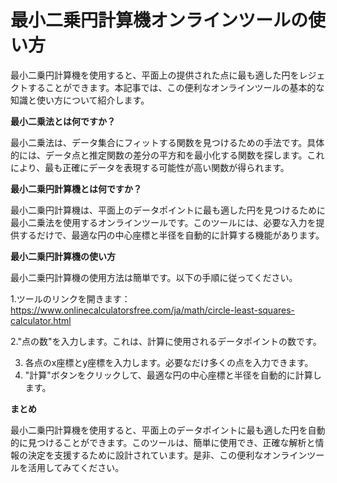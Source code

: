 最小二乗円計算機オンラインツールの使い方
====================

最小二乗円計算機を使用すると、平面上の提供された点に最も適した円をレジェクトすることができます。本記事では、この便利なオンラインツールの基本的な知識と使い方について紹介します。

**最小二乗法とは何ですか？**

最小二乗法は、データ集合にフィットする関数を見つけるための手法です。具体的には、データ点と推定関数の差分の平方和を最小化する関数を探します。これにより、最も正確にデータを表現する可能性が高い関数が得られます。

**最小二乗円計算機とは何ですか？**

最小二乗円計算機は、平面上のデータポイントに最も適した円を見つけるために最小二乗法を使用するオンラインツールです。このツールには、必要な入力を提供するだけで、最適な円の中心座標と半径を自動的に計算する機能があります。

**最小二乗円計算機の使い方**

最小二乗円計算機の使用方法は簡単です。以下の手順に従ってください。

1.ツールのリンクを開きます：<https://www.onlinecalculatorsfree.com/ja/math/circle-least-squares-calculator.html>

2."点の数"を入力します。これは、計算に使用されるデータポイントの数です。

3. 各点のx座標とy座標を入力します。必要なだけ多くの点を入力できます。
4. "計算"ボタンをクリックして、最適な円の中心座標と半径を自動的に計算します。

**まとめ**

最小二乗円計算機を使用すると、平面上のデータポイントに最も適した円を自動的に見つけることができます。このツールは、簡単に使用でき、正確な解析と情報の決定を支援するために設計されています。是非、この便利なオンラインツールを活用してみてください。
